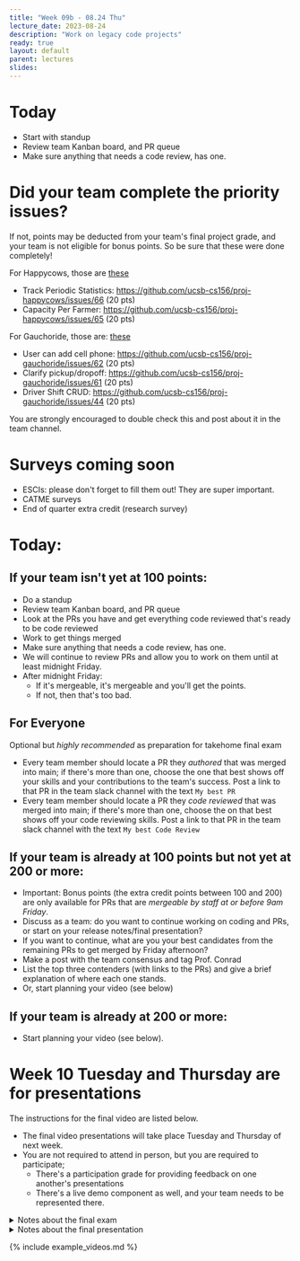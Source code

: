 ```yaml
---
title: "Week 09b - 08.24 Thu"
lecture_date: 2023-08-24
description: "Work on legacy code projects"
ready: true
layout: default
parent: lectures
slides: 
---
```


# Today

* Start with standup
* Review team Kanban board, and PR queue
* Make sure anything that needs a code review, has one.

# Did your team complete the priority issues?

If not, points may be deducted from your team's final project grade, and your team is not eligible for bonus points.  So be sure that these were done completely!

For Happycows, those are [these](https://github.com/ucsb-cs156/proj-happycows/issues?q=is%3Aopen+is%3Aissue+label%3AM23+label%3APRIORITY)
* Track Periodic Statistics: <https://github.com/ucsb-cs156/proj-happycows/issues/66> (20 pts) 
* Capacity Per Farmer: <https://github.com/ucsb-cs156/proj-happycows/issues/65> (20 pts)

For Gauchoride, those are: [these](https://github.com/ucsb-cs156/proj-gauchoride/issues?q=is%3Aopen+is%3Aissue+label%3AM23+label%3APRIORITY)
* User can add cell phone: <https://github.com/ucsb-cs156/proj-gauchoride/issues/62> (20 pts)
* Clarify pickup/dropoff: <https://github.com/ucsb-cs156/proj-gauchoride/issues/61> (20 pts)
* Driver Shift CRUD: <https://github.com/ucsb-cs156/proj-gauchoride/issues/44> (20 pts)

You are strongly encouraged to double check this and post about it in the team channel.

# Surveys coming soon

* ESCIs: please don't forget to fill them out! They are super important.
* CATME surveys
* End of quarter extra credit (research survey)

# Today:

## If your team isn't yet at 100 points:

* Do a standup
* Review team Kanban board, and PR queue
* Look at the PRs you have and get everything code reviewed that's ready to be code reviewed
* Work to get things merged
* Make sure anything that needs a code review, has one.
* We will continue to review PRs and allow you to work on them until at least midnight Friday.
* After midnight Friday:
  - If it's mergeable, it's mergeable and you'll get the points.
  - If not, then that's too bad.
 

## For Everyone

Optional but *highly recommended* as preparation for takehome final exam
* Every team member should locate a PR they *authored* that was merged into main; if there's more than one, choose the one that best shows off your skills and your contributions to the team's success.  Post a link to that PR in the team slack channel with the text `My best PR`
* Every team member should locate a PR they *code reviewed* that was merged into main; if there's more than one, choose the on that best shows off your code reviewing skills.  Post a link to that PR in the team slack channel with the text `My best Code Review`

## If your team is already at 100 points but not yet at 200 or more:

* Important: Bonus points (the extra credit points between 100 and 200) are only available for PRs that are *mergeable by staff at or before 9am Friday*.
* Discuss as a team: do you want to continue working on coding and PRs, or start on your release notes/final presentation?
* If you want to continue, what are you your best candidates from the remaining PRs to get merged by Friday afternoon?
* Make a post with the team consensus and tag Prof. Conrad
* List the top three contenders (with links to the PRs) and give a brief explanation of where each one stands.
* Or, start planning your video (see below)

## If your team is already at 200 or more:

* Start planning your video (see below).


# Week 10 Tuesday and Thursday are for presentations

The instructions for the final video are listed below.
* The final video presentations will take place Tuesday and Thursday of next week.
* You are not required to attend in person, but you are required to participate;
  - There's a participation grade for providing feedback on one another's presentations
  - There's a live demo component as well, and your team needs to be represented there.

<details markdown="1">
<summary>
Notes about the final exam
</summary>
  
  
# Notes about the final exam
  
The final exam will be an online take home exam, and will be mainly high level questions about the process of software development that you learned in team01, team02, team03 and the legacy code project.

There may be questions about any of the following.  If you've been paying attention all along, you shouldn't really need to "cram".  The answers should be pretty much in your knowledge base already.

* Agile processes, e.g. standups, retrospectives, the role of a product owner/manager
* GitHub tools and their interaction with Agile processes: using feature branches, issues, Kanban board, Pull requests, code review
* General Web Development concepts, e.g.: Backend vs. Frontend
* Some Spring Boot specifics: controllers, services, use of Swagger
* Some React specifics: components, use of Storybook
* Testing in general: unit testing, test coverage, mutation testing
* Spring Boot Testing: Role of JUnit, Jacoco, Pitest, Mocking and Stubbing
* React Testing: role of jest, and Stryker
* Using third party APIs and representing data with JSON (as we did in team01, and later phases as well.)

I'll be asking questions about these topics that I think are the type you might be asked as a job interview.  So if you study, study the way you would for a job interview.

# Please do not collaborate on your exam answers.

* Identical text is unlikely to occur if each of you is working indepenently and writing in your own words.
* If you are copying/pasting text from an online source (e.g. to explain what a retrospective is) be sure that you use "quotation marks" around direct quotations, and **cite your source.**
  
  Otherwise, you are liable to end up triggering the suspicion of academic dishonesty because of the similarity of your text to someone else that happens to be
  using the same source.
  
  Also: relying too much on direct quotes rather than putting things in your own words may result in lower grades; if you have to quote others too much, 
  it suggests that you have not really internalized the content, but have to rely on others understanding.  So use direct quotes sparingly, if at all; try instead
  to answer in your own words.
  
 
Academic integrity investigations are unpleasant for everyone, and they don't help anyone learn. 

I really dont want to spend my time on those, so please don't create conditions where I have to do that.

Work independently, and let your learning speak for itself.

# Clarity and consiseness counts

* Small grammar / spelling errors may or may not be penalized; if an interviewer would be confused by the answer, or have some doubt as to your understanding,
  then they count.   If there is no doubt about your understanding, I'm liable to be more lenient.
* Make sure your answers are clear and understandable.
* Do not just do an information dump of everything you know about the topic, or everything you can possibly find online about the topic.  An employer wants someone to answer
* their question, and they also want someone that makes good use of their time.  Don't waste the interviewer's time.

</details>

<details markdown="1">
<summary>
Notes about the final presentation
</summary>

# Notes about the final presentation

The final presentation should be a team effort, and should highlight all of the PRs that got merged into the main branch.

Make a video of between 5-8 minutes (see guidelines below) and submit the link on Gauchospace.

Limit your presentation to 5-8 minutes.   8 minutes is a hard upper limit.

Highlight the work *from an end user perspective first*.

That is:
* The best thing is to show how an end user would use the feature
* The next best thing is to show either a front or backend component in isolation, for example:
  - If there is a front end component that is not active in the app yet, you can show it in Storybook
  - If there is a backend API, but the functionality isn't available in the user interface yet, you can demo it in Swagger.
* Show internals of code only after explaining the user facing functions, and even then, only if you have left over time.

  
# Instructions for your video:

Here's a tutorial [video on making demo videos from CS48 S20](https://youtu.be/k0Je8ASh4jo) (Video inception)

Based on the experience of CS48 students, **pre-recording is strongly recommended**.  You will *know for sure* in advance whether the
demo is successful, and whether or not you've hit the target length of 5-8 minutes.

Your video should be 5 to 8 minutes long, and cover these points:

* First, mention the names of the members of the team, and introduce the person narrating the video.  
  - It is ok if all the team members appear in the video.  It is also ok if only one person narrates the video on behalf of the team.
* Second, go through each of the features that your team worked on that were merged into `main`
  - Only demo the features that were merged into `main`
  - Focus in this part of the video on demoing the features from a *user perspective*, not on the technical details of how they were implemented.
* Next, if there is time remaining to reach the 5-10 minute mark, you may briefly cover any technical and/or non-technical challenges your team faced
  - You don't have to cover everything.  
  - You don't really even have to include this part if your demo already hits the 5-10 minute range.
  - If you do include this part, focus on the items that you think would be interesting to the audience (fellow students in CS156 M23, and the staff of CS156 M23, and potential users of the software you worked on). 
  - Possible items to include
    - Particularly interesting technical details of what you had to write in the code
    - Challenges in testing
    - Challenges in team communication and organization, and what you did to overcome those
* Optional: at the end, if you like, you may thank anyone that was particularly helpful to the team from the staff (TAs and LAs, or students from other teams). 
  - Please don't include thanks to me (Prof. Conrad) in the video; I don't want this to be an exercise in brown-nosing.
  - If you do want to express gratitude, feel free to share your thoughts with me on the Slack, by email, etc.  

Please then also poll your team members and let me know your thoughts about the privacy of your final demo video:
* public, available to anyone that is interested in the app and the course
* unlisted, but ok to make it available to future CMPSC 156 students (as an example, and to orient them to the app and the course)
* unlisted, and only shown once for this team's final demo, and to course staff 

</details>


{% include example_videos.md %}




